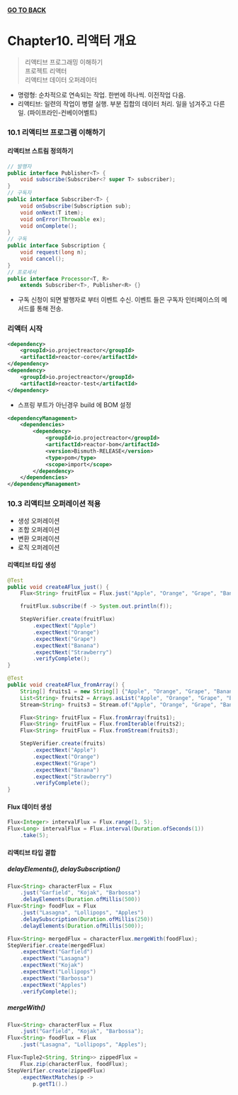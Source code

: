 #### [GO TO BACK](../README.md)

# Chapter10. 리액터 개요
> 리액티브 프로그래밍 이해하기  
> 프로젝트 리액터  
> 리액티브 데이터 오퍼레이터  

- 명령형: 순차적으로 연속되는 작업. 한번에 하나씩. 이전작업 다음.
- 리액티브: 일련의 작업이 병렬 실행. 부분 집합의 데이터 처리. 일을 넘겨주고 다른일. (파이프라인-컨베이어벨트)

### 10.1 리액티브 프로그램 이해하기
#### 리액티브 스트림 정의하기
```java
// 발행자
public interface Publisher<T> {
    void subscribe(Subscriber<? super T> subscriber);
}
// 구독자
public interface Subscriber<T> { 
    void onSubscribe(Subscription sub);
    void onNext(T item);
    void onError(Throwable ex);
    void onComplete();
}
// 구독
public interface Subscription {
    void request(long n);
    void cancel();
}
// 프로세서
public interface Processor<T, R>
    extends Subscriber<T>, Publisher<R> {}
```
- 구독 신청이 되면 발행자로 부터 이벤트 수신. 이벤트 들은 구독자 인터페이스의 메서드를 통해 전송. 

### 리액터 시작
```xml
<dependency>
    <groupId>io.projectreactor</groupId>
    <artifactId>reactor-core</artifactId>
</dependency>
<dependency>
    <groupId>io.projectreactor</groupId>
    <artifactId>reactor-test</artifactId>
</dependency>
```
- 스프링 부트가 아닌경우 build 에 BOM 설정
```xml
<dependencyManagement>
    <dependencies>
        <dependency>
            <groupId>io.projectreactor</groupId>
            <artifactId>reactor-bom</artifactId>
            <version>Bismuth-RELEASE</version>
            <type>pom</type>
            <scope>import</scope>
        </dependency>    
    </dependencies>
</dependencyManagement>
```

### 10.3 리액티브 오퍼레이션 적용
- 생성 오퍼레이션
- 조합 오퍼레이션
- 변환 오퍼레이션
- 로직 오퍼레이션

#### 리액티브 타입 생성
```java
@Test
public void createAFlux_just() {
    Flux<String> fruitFlux = Flux.just("Apple", "Orange", "Grape", "Banana", "Strawberry");

    fruitFlux.subscribe(f -> System.out.println(f));

    StepVerifier.create(fruitFlux)
        .expectNext("Apple")
        .expectNext("Orange")
        .expectNext("Grape")
        .expectNext("Banana")
        .expectNext("Strawberry")
        .verifyComplete();
}
```
```java
@Test
public void createAFlux_fromArray() {
    String[] fruits1 = new String[] {"Apple", "Orange", "Grape", "Banana", "Strawberry"};
    List<String> fruits2 = Arrays.asList("Apple", "Orange", "Grape", "Banana", "Strawberry");
    Stream<String> fruits3 = Stream.of("Apple", "Orange", "Grape", "Banana", "Strawberry");

    Flux<String> fruitFlux = Flux.fromArray(fruits1);
    Flux<String> fruitFlux = Flux.fromIterable(fruits2);
    Flux<String> fruitFlux = Flux.fromStream(fruits3);

    StepVerifier.create(fruits)
        .expectNext("Apple")
        .expectNext("Orange")
        .expectNext("Grape")
        .expectNext("Banana")
        .expectNext("Strawberry")
        .verifyComplete();
}
```
#### Flux 데이터 생성
```java
Flux<Integer> intervalFlux = Flux.range(1, 5);
Flux<Long> intervalFlux = Flux.interval(Duration.ofSeconds(1))
    .take(5);
```
#### 리액티브 타입 결합
##### delayElements(), delaySubscription()
```java
Flux<String> characterFlux = Flux
    .just("Garfield", "Kojak", "Barbossa")
    .delayElements(Duration.ofMillis(500))
Flux<String> foodFlux = Flux
    .just("Lasagna", "Lollipops", "Apples")
    .delaySubscription(Duration.ofMillis(250))
    .delayElements(Duration.ofMillis(500));

Flux<String> mergedFlux = characterFlux.mergeWith(foodFlux);
StepVerifier.create(mergedFlux)
    .expectNext("Garfield")
    .expectNext("Lasagna")
    .expectNext("Kojak")
    .expectNext("Lollipops") 
    .expectNext("Barbossa") 
    .expectNext("Apples")
    .verifyComplete();
```
##### mergeWith()
```java
Flux<String> characterFlux = Flux
    .just("Garfield", "Kojak", "Barbossa");
Flux<String> foodFlux = Flux
    .just("Lasagna", "Lollipops", "Apples");

Flux<Tuple2<String, String>> zippedFlux = 
    Flux.zip(characterFlux, foodFlux);
StepVerifier.create(zippedFlux)
    .expectNextMatches(p ->
        p.getT1().)
```
